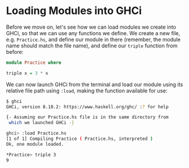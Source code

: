 # Loading Modules into GHCi

Before we move on, let's see how we can load modules we create into GHCi, so that we can use any functions we define. We create a new file, e.g. `Practice.hs`, and define our module in there \(remember, the module name should match the file name\), and define our `triple` function from before:

```haskell
module Practice where

triple x = 3 * x
```

We can now launch GHCi from the terminal and load our module using its relative file path using `:load`, making the function available for use:

```bash
$ ghci
GHCi, version 8.10.2: https://www.haskell.org/ghc/ :? for help

{- Assuming our Practice.hs file is in the same directory from 
 which we launched GHCi -}

ghci> :load Practice.hs
[1 of 1] Compiling Practice ( Practice.hs, interpreted )
Ok, one module loaded.

*Practice> triple 3
9
```



